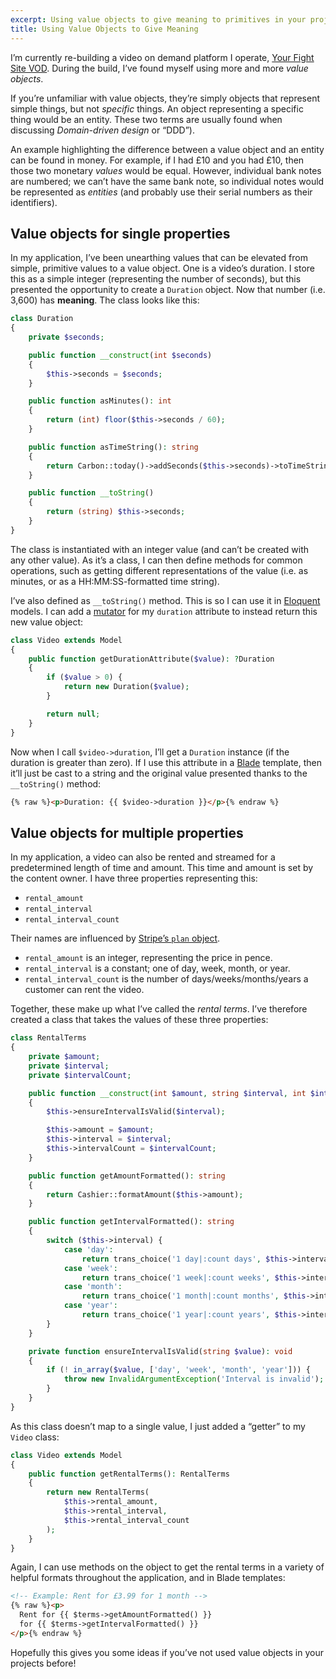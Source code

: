 ```yaml
---
excerpt: Using value objects to give meaning to primitives in your projects.
title: Using Value Objects to Give Meaning
---
```

I’m currently re-building a video on demand platform I operate, [Your Fight Site VOD][1].
During the build, I’ve found myself using more and more _value objects_.

If you’re unfamiliar with value objects, they’re simply objects that represent simple things, but not _specific_ things.
An object representing a specific thing would be an entity.
These two terms are usually found when discussing _Domain-driven design_ or “DDD”).

An example highlighting the difference between a value object and an entity can be found in money.
For example, if I had £10 and you had £10, then those two monetary _values_ would be equal.
However, individual bank notes are numbered; we can’t have the same bank note, so individual notes would be represented as _entities_ (and probably use their serial numbers as their identifiers).

## Value objects for single properties
In my application, I’ve been unearthing values that can be elevated from simple, primitive values to a value object.
One is a video’s duration.
I store this as a simple integer (representing the number of seconds), but this presented the opportunity to create a `Duration` object.
Now that number (i.e. 3,600) has **meaning**. The class looks like this:

```php
class Duration
{
    private $seconds;

    public function __construct(int $seconds)
    {
        $this->seconds = $seconds;
    }

    public function asMinutes(): int
    {
        return (int) floor($this->seconds / 60);
    }

    public function asTimeString(): string
    {
        return Carbon::today()->addSeconds($this->seconds)->toTimeString();
    }

    public function __toString()
    {
        return (string) $this->seconds;
    }
}
```

The class is instantiated with an integer value (and can’t be created with any other value).
As it’s a class, I can then define methods for common operations, such as getting different representations of the value (i.e. as minutes, or as a HH:MM:SS-formatted time string).

I’ve also defined as `__toString()` method. This is so I can use it in [Eloquent][2] models.
I can add a [mutator][3] for my `duration` attribute to instead return this new value object:

```php
class Video extends Model
{
    public function getDurationAttribute($value): ?Duration
    {
        if ($value > 0) {
            return new Duration($value);
        }

        return null;
    }
}
```

Now when I call `$video->duration`, I’ll get a `Duration` instance (if the duration is greater than zero).
If I use this attribute in a [Blade][4] template, then it’ll just be cast to a string and the original value presented thanks to the `__toString()` method:

```html
{% raw %}<p>Duration: {{ $video->duration }}</p>{% endraw %}
```

## Value objects for multiple properties
In my application, a video can also be rented and streamed for a predetermined length of time and amount.
This time and amount is set by the content owner.
I have three properties representing this:

* `rental_amount`
* `rental_interval`
* `rental_interval_count`

Their names are influenced by [Stripe’s `plan` object][5].

* `rental_amount` is an integer, representing the price in pence.
* `rental_interval` is a constant; one of day, week, month, or year.
* `rental_interval_count` is the number of days/weeks/months/years a customer can rent the video.

Together, these make up what I’ve called the _rental terms_. I’ve therefore created a class that takes the values of these three properties:

```php
class RentalTerms
{
    private $amount;
    private $interval;
    private $intervalCount;

    public function __construct(int $amount, string $interval, int $intervalCount)
    {
        $this->ensureIntervalIsValid($interval);

        $this->amount = $amount;
        $this->interval = $interval;
        $this->intervalCount = $intervalCount;
    }

    public function getAmountFormatted(): string
    {
        return Cashier::formatAmount($this->amount);
    }

    public function getIntervalFormatted(): string
    {
        switch ($this->interval) {
            case 'day':
                return trans_choice('1 day|:count days', $this->intervalCount);
            case 'week':
                return trans_choice('1 week|:count weeks', $this->intervalCount);
            case 'month':
                return trans_choice('1 month|:count months', $this->intervalCount);
            case 'year':
                return trans_choice('1 year|:count years', $this->intervalCount);
        }
    }

    private function ensureIntervalIsValid(string $value): void
    {
        if (! in_array($value, ['day', 'week', 'month', 'year'])) {
            throw new InvalidArgumentException('Interval is invalid');
        }
    }
}
```

As this class doesn’t map to a single value, I just added a “getter” to my `Video` class:

```php
class Video extends Model
{
    public function getRentalTerms(): RentalTerms
    {
        return new RentalTerms(
            $this->rental_amount,
            $this->rental_interval,
            $this->rental_interval_count
        );
    }
}
```

Again, I can use methods on the object to get the rental terms in a variety of helpful formats throughout the application, and in Blade templates:

```html
<!-- Example: Rent for £3.99 for 1 month -->
{% raw %}<p>
  Rent for {{ $terms->getAmountFormatted() }}
  for {{ $terms->getIntervalFormatted() }}
</p>{% endraw %}
```

Hopefully this gives you some ideas if you’ve not used value objects in your projects before!

[1]: https://vod.yourfightsite.com/?utm_source=martinbean&utm_medium=website&utm_campaign=post
[2]: https://laravel.com/docs/master/eloquent
[3]: https://laravel.com/docs/master/eloquent-mutators#defining-a-mutator
[4]: https://laravel.com/docs/master/blade
[5]: https://stripe.com/docs/api/plans/object
